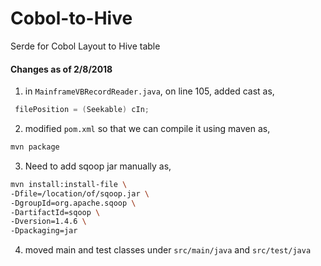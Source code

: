 # Cobol-to-Hive
Serde for Cobol Layout to Hive table

#### Changes as of 2/8/2018

1. in `MainframeVBRecordReader.java`, on line 105, added cast as,
```java
 filePosition = (Seekable) cIn;
```
2. modified `pom.xml` so that we can compile it using maven as,
```sh
mvn package
```
3. Need to add sqoop jar manually as,
```sh
mvn install:install-file \
-Dfile=/location/of/sqoop.jar \
-DgroupId=org.apache.sqoop \
-DartifactId=sqoop \
-Dversion=1.4.6 \
-Dpackaging=jar
```
4. moved main and test classes under `src/main/java` and `src/test/java`
